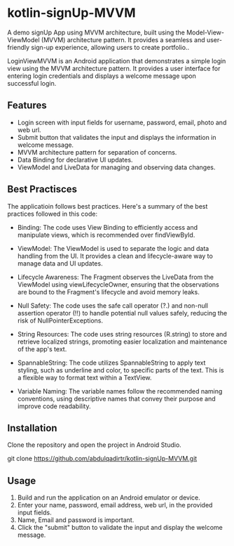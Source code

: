 # kotlin-signUp-MVVM
A demo signUp App using MVVM architecture, built using the Model-View-ViewModel (MVVM) architecture pattern. It provides a seamless and user-friendly sign-up experience, allowing users to create portfolio..

LoginViewMVVM is an Android application that demonstrates a simple login view using the MVVM architecture pattern. It provides a user interface for entering login credentials and displays a welcome message upon successful login.

## Features

- Login screen with input fields for username, password, email, photo and web url.
- Submit button that validates the input and displays the information in welcome message.
- MVVM architecture pattern for separation of concerns.
- Data Binding for declarative UI updates.
- ViewModel and LiveData for managing and observing data changes.

## Best Practisces 
The applicatioin follows best practices. Here's a summary of the best practices followed in this code:

- Binding: The code uses View Binding to efficiently access and manipulate views, which is recommended over findViewById.

- ViewModel: The ViewModel is used to separate the logic and data handling from the UI. It provides a clean and lifecycle-aware way to manage data and UI updates.

- Lifecycle Awareness: The Fragment observes the LiveData from the ViewModel using viewLifecycleOwner, ensuring that the observations are bound to the Fragment's   lifecycle and avoid memory leaks.

- Null Safety: The code uses the safe call operator (?.) and non-null assertion operator (!!) to handle potential null values safely, reducing the risk of       NullPointerExceptions.

- String Resources: The code uses string resources (R.string) to store and retrieve localized strings, promoting easier localization and maintenance of the app's text.

- SpannableString: The code utilizes SpannableString to apply text styling, such as underline and color, to specific parts of the text. This is a flexible way to format text within a TextView.

- Variable Naming: The variable names follow the recommended naming conventions, using descriptive names that convey their purpose and improve code readability.


## Installation

Clone the repository and open the project in Android Studio.

git clone https://github.com/abdulqadirtr/kotlin-signUp-MVVM.git

## Usage

1. Build and run the application on an Android emulator or device.
2. Enter your name, password, email address, web url, in the provided input fields.
3. Name, Email and password is important.
4. Click the "submit" button to validate the input and display the welcome message.


